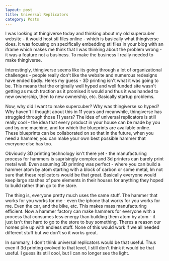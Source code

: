 ```yaml
---
layout: post
title: Universal Replicators
category: Posts
---
```


I was looking at thingiverse today and thinking about my old supercuber website - it would host stl files online - which is basically what thingiverse does. It was focusing on specifically embedding stl files in your blog with an iframe which makes me think that I was thinking about the problem wrong - it was a feature not a business. To make the business I really needed to make thingiverse. 

Interestingly, thingiverse seems like its going through a lot of organizational challenges - people really don't like the website and numerous redesigns have ended badly. Heres my guess - 3D printing isn't what it was going to be. This means that the originally well hyped and well funded site wasn't getting as much traction as it promised it would and thus it was handed to new ownership, then to new ownership, etc. Basically startup problems. 

Now, why did I want to make supercuber? Why was thingiverse so hyped? Why haven't I thought about this in 11 years and meanwhile, thingiverse has struggled through those 11 years? The idea of universal replicators is still really cool - the idea that every product in your house can be made by you and by one machine, and for which the blueprints are available online. These blueprints can be collaborated on so that in the future, when you need a hammer, you can make your own best possible hammer that everyone else has too. 

Obviously 3D printing technology isn't there yet - the manufacturing process for hammers is suprisingly complex and 3d printers can barely print metal well. Even assuming 3D printing was perfect - where you can build a hammer atom by atom starting with a block of carbon or some metal, Im not sure that these replicators would be that great. Basically everyone would keep large stashes of pure elements in their houses for anything they hoped to build rather than go to the store.

The thing is, everyone pretty much uses the same stuff. The hammer that works for you works for me - even the iphone that works for you works for me. Even the car, and the bike, etc. This makes mass manufacturing efficient. Now a hammer factory can make hammers for everyone with a process that consumes less energy than building them atom by atom - it just isn't that hard to go to the store to buy something. Theres a reason our homes pile up with endless stuff. None of this would work if we all needed different stuff but we don't so it works great. 

In summary, I don't think universal replicators would be that useful. Thus even if 3d printing evolved to that level, I still don't think it would be that useful. I guess its still cool, but I can no longer see the light. 
